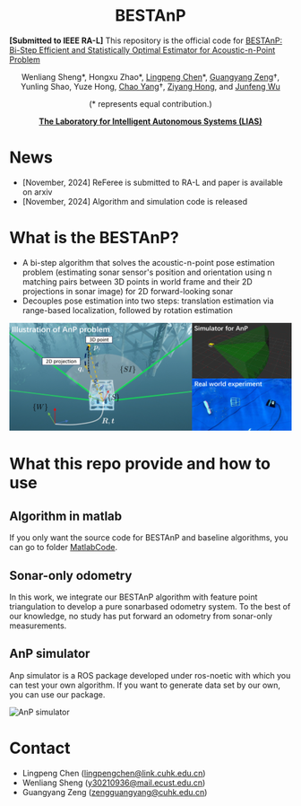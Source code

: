 <div align="center">

# BESTAnP

</div>

**[Submitted to IEEE RA-L]** This repository is the official code for [BESTAnP: Bi-Step Efficient and Statistically Optimal Estimator for Acoustic-n-Point Problem](https://arxiv.org/abs/2411.17521)

<div align="center">

Wenliang Sheng*, Hongxu Zhao*, [Lingpeng Chen](https://scholar.google.com/citations?user=8jlmwvoAAAAJ&hl=en)*, [Guangyang Zeng](https://guangyangzeng.github.io/)†, Yunling Shao, Yuze Hong, [Chao Yang](https://chaoyang2013.github.io/)†, [Ziyang Hong](https://scholar.google.com/citations?user=IUi8EjkAAAAJ&hl=en), and [Junfeng Wu](https://lias-cuhksz.github.io/group/junfeng-wu)

(* represents equal contribution.)

[**The Laboratory for Intelligent Autonomous Systems (LIAS)**](https://lias-cuhksz.github.io/)

</div>

# **News**

- [November, 2024] ReFeree is submitted to RA-L and paper is available on arxiv
- [November, 2024] Algorithm and simulation code is released

# **What is the BESTAnP?**

- A bi-step algorithm that solves the acoustic-n-point pose estimation problem (estimating sonar sensor's position and orientation using n matching pairs between 3D points in world frame and their 2D projections in sonar image) for 2D forward-looking sonar
- Decouples pose estimation into two steps: translation estimation via range-based localization, followed by rotation estimation

![BESTAnP Illustration](./fig/illustration.png)

# What this repo provide and how to use

## Algorithm in matlab

If you only want the source code for BESTAnP and baseline algorithms, you can go to folder [MatlabCode](https://github.com/LIAS-CUHKSZ/BESTAnP/blob/main/MatabCode/README.md).

## Sonar-only odometry

In this work, we integrate our BESTAnP algorithm with feature point triangulation to develop a pure sonarbased odometry system. To the best of our knowledge, no study has put forward an odometry from
sonar-only measurements.

## AnP simulator

Anp simulator is a ROS package developed under ros-noetic with which you can test your own algorithm. If you want to generate data set by our own, you can use our package.

![AnP simulator](./fig/gif.gif)

# **Contact**

- Lingpeng Chen (lingpengchen@link.cuhk.edu.cn)
- Wenliang Sheng (y30210936@mail.ecust.edu.cn)
- Guangyang Zeng (zengguangyang@cuhk.edu.cn)
